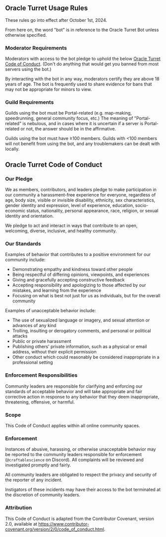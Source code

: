 ## Oracle Turret Usage Rules

These rules go into effect after October 1st, 2024.

From here on, the word "bot" is in reference to the Oracle Turret Bot unless otherwise specified.

### Moderator Requirements

Moderators with access to the bot pledge to uphold the below <a href="#oracle-turret-code-of-conduct">Oracle Turret Code of Conduct</a>. (Don't do anything that would
get you banned from most servers using the bot.)

By interacting with the bot in any way, moderators certify they are above 18 years of age. The bot is frequently
used to share evidence for bans that may not be appropriate for minors to view.

### Guild Requirements

Guilds using the bot must be Portal-related (e.g. map-making, speedrunning, general community focus, etc.)
The meaning of "Portal-related" is nebulous, and in cases where it is uncertain if a server is Portal-related
or not, the answer should be in the affirmative.

Guilds using the bot must have &ge;100 members. Guilds with &lt;100 members will not benefit from using the bot,
and any troublemakers can be dealt with locally.

## Oracle Turret Code of Conduct

### Our Pledge

We as members, contributors, and leaders pledge to make participation in our community a harassment-free experience for everyone,
regardless of age, body size, visible or invisible disability, ethnicity, sex characteristics, gender identity and expression,
level of experience, education, socio-economic status, nationality, personal appearance, race, religion, or sexual identity and orientation.

We pledge to act and interact in ways that contribute to an open, welcoming, diverse, inclusive, and healthy community.

### Our Standards

Examples of behavior that contributes to a positive environment for our community include:

- Demonstrating empathy and kindness toward other people
- Being respectful of differing opinions, viewpoints, and experiences
- Giving and gracefully accepting constructive feedback
- Accepting responsibility and apologizing to those affected by our mistakes, and learning from the experience
- Focusing on what is best not just for us as individuals, but for the overall community

Examples of unacceptable behavior include:

- The use of sexualized language or imagery, and sexual attention or advances of any kind
- Trolling, insulting or derogatory comments, and personal or political attacks
- Public or private harassment
- Publishing others' private information, such as a physical or email address, without their explicit permission
- Other conduct which could reasonably be considered inappropriate in a professional setting

### Enforcement Responsibilities

Community leaders are responsible for clarifying and enforcing our standards of acceptable behavior and will take appropriate and fair
corrective action in response to any behavior that they deem inappropriate, threatening, offensive, or harmful.

### Scope

This Code of Conduct applies within all online community spaces.

### Enforcement

Instances of abusive, harassing, or otherwise unacceptable behavior may be reported to the community leaders responsible for enforcement
(`@craftablescience` on Discord). All complaints will be reviewed and investigated promptly and fairly.

All community leaders are obligated to respect the privacy and security of the reporter of any incident.

Instigators of these incidents may have their access to the bot terminated at the discretion of community leaders.

### Attribution

This Code of Conduct is adapted from the Contributor Covenant, version 2.0, available at https://www.contributor-covenant.org/version/2/0/code_of_conduct.html.
